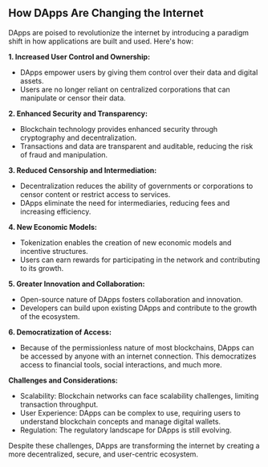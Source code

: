 ## How DApps Are Changing the Internet

DApps are poised to revolutionize the internet by introducing a paradigm shift in how applications are built and used. Here's how:

**1. Increased User Control and Ownership:**

* DApps empower users by giving them control over their data and digital assets.
* Users are no longer reliant on centralized corporations that can manipulate or censor their data.

**2. Enhanced Security and Transparency:**

* Blockchain technology provides enhanced security through cryptography and decentralization.
* Transactions and data are transparent and auditable, reducing the risk of fraud and manipulation.

**3. Reduced Censorship and Intermediation:**

* Decentralization reduces the ability of governments or corporations to censor content or restrict access to services.
* DApps eliminate the need for intermediaries, reducing fees and increasing efficiency.

**4. New Economic Models:**

* Tokenization enables the creation of new economic models and incentive structures.
* Users can earn rewards for participating in the network and contributing to its growth.

**5. Greater Innovation and Collaboration:**

* Open-source nature of DApps fosters collaboration and innovation.
* Developers can build upon existing DApps and contribute to the growth of the ecosystem.

**6. Democratization of Access:**

* Because of the permissionless nature of most blockchains, DApps can be accessed by anyone with an internet connection. This democratizes access to financial tools, social interactions, and much more.

**Challenges and Considerations:**

* Scalability: Blockchain networks can face scalability challenges, limiting transaction throughput.
* User Experience: DApps can be complex to use, requiring users to understand blockchain concepts and manage digital wallets.
* Regulation: The regulatory landscape for DApps is still evolving.

Despite these challenges, DApps are transforming the internet by creating a more decentralized, secure, and user-centric ecosystem.
